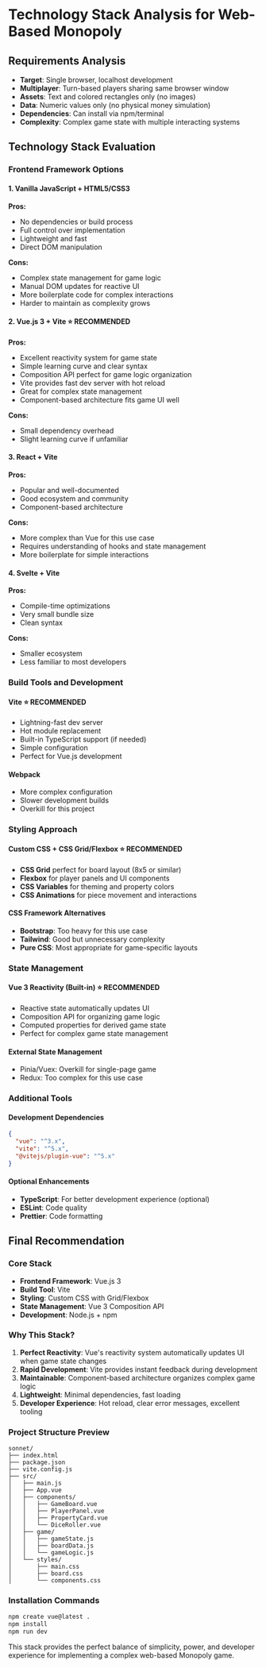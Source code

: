 # Technology Stack Analysis for Web-Based Monopoly

## Requirements Analysis
- **Target**: Single browser, localhost development
- **Multiplayer**: Turn-based players sharing same browser window
- **Assets**: Text and colored rectangles only (no images)
- **Data**: Numeric values only (no physical money simulation)
- **Dependencies**: Can install via npm/terminal
- **Complexity**: Complex game state with multiple interacting systems

## Technology Stack Evaluation

### Frontend Framework Options

#### 1. Vanilla JavaScript + HTML5/CSS3
**Pros:**
- No dependencies or build process
- Full control over implementation
- Lightweight and fast
- Direct DOM manipulation

**Cons:**
- Complex state management for game logic
- Manual DOM updates for reactive UI
- More boilerplate code for complex interactions
- Harder to maintain as complexity grows

#### 2. Vue.js 3 + Vite ⭐ **RECOMMENDED**
**Pros:**
- Excellent reactivity system for game state
- Simple learning curve and clear syntax
- Composition API perfect for game logic organization
- Vite provides fast dev server with hot reload
- Great for complex state management
- Component-based architecture fits game UI well

**Cons:**
- Small dependency overhead
- Slight learning curve if unfamiliar

#### 3. React + Vite
**Pros:**
- Popular and well-documented
- Good ecosystem and community
- Component-based architecture

**Cons:**
- More complex than Vue for this use case
- Requires understanding of hooks and state management
- More boilerplate for simple interactions

#### 4. Svelte + Vite
**Pros:**
- Compile-time optimizations
- Very small bundle size
- Clean syntax

**Cons:**
- Smaller ecosystem
- Less familiar to most developers

### Build Tools and Development

#### Vite ⭐ **RECOMMENDED**
- Lightning-fast dev server
- Hot module replacement
- Built-in TypeScript support (if needed)
- Simple configuration
- Perfect for Vue.js development

#### Webpack
- More complex configuration
- Slower development builds
- Overkill for this project

### Styling Approach

#### Custom CSS + CSS Grid/Flexbox ⭐ **RECOMMENDED**
- **CSS Grid** perfect for board layout (8x5 or similar)
- **Flexbox** for player panels and UI components
- **CSS Variables** for theming and property colors
- **CSS Animations** for piece movement and interactions

#### CSS Framework Alternatives
- **Bootstrap**: Too heavy for this use case
- **Tailwind**: Good but unnecessary complexity
- **Pure CSS**: Most appropriate for game-specific layouts

### State Management

#### Vue 3 Reactivity (Built-in) ⭐ **RECOMMENDED**
- Reactive state automatically updates UI
- Composition API for organizing game logic
- Computed properties for derived game state
- Perfect for complex game state management

#### External State Management
- Pinia/Vuex: Overkill for single-page game
- Redux: Too complex for this use case

### Additional Tools

#### Development Dependencies
```json
{
  "vue": "^3.x",
  "vite": "^5.x",
  "@vitejs/plugin-vue": "^5.x"
}
```

#### Optional Enhancements
- **TypeScript**: For better development experience (optional)
- **ESLint**: Code quality
- **Prettier**: Code formatting

## Final Recommendation

### Core Stack
- **Frontend Framework**: Vue.js 3
- **Build Tool**: Vite
- **Styling**: Custom CSS with Grid/Flexbox
- **State Management**: Vue 3 Composition API
- **Development**: Node.js + npm

### Why This Stack?
1. **Perfect Reactivity**: Vue's reactivity system automatically updates UI when game state changes
2. **Rapid Development**: Vite provides instant feedback during development
3. **Maintainable**: Component-based architecture organizes complex game logic
4. **Lightweight**: Minimal dependencies, fast loading
5. **Developer Experience**: Hot reload, clear error messages, excellent tooling

### Project Structure Preview
```
sonnet/
├── index.html
├── package.json
├── vite.config.js
├── src/
│   ├── main.js
│   ├── App.vue
│   ├── components/
│   │   ├── GameBoard.vue
│   │   ├── PlayerPanel.vue
│   │   ├── PropertyCard.vue
│   │   └── DiceRoller.vue
│   ├── game/
│   │   ├── gameState.js
│   │   ├── boardData.js
│   │   └── gameLogic.js
│   └── styles/
│       ├── main.css
│       ├── board.css
│       └── components.css
```

### Installation Commands
```bash
npm create vue@latest .
npm install
npm run dev
```

This stack provides the perfect balance of simplicity, power, and developer experience for implementing a complex web-based Monopoly game.
